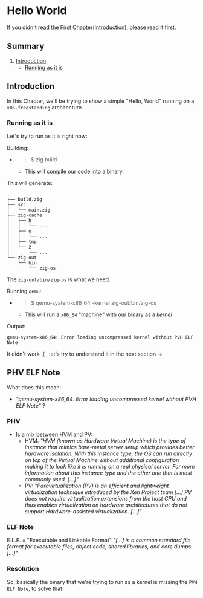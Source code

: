 # Hello World
If you didn't read the [First Chapter(Introduction)](./01_introduction.md), please read it first.

## Summary
1. [Introduction](#introduction)
    - [Running as it is](#running-as-it-is)
## Introduction
In this Chapter, we'll be trying to show a simple "Hello, World" running on a `x86-freestanding` architecture.

### Running as it is
Let's try to run as it is right now:

Building:
- > $ zig build
    - This will compile our code into a binary.

This will generate:
```shell
.
├── build.zig
├── src
│   └── main.zig
├── zig-cache
│   ├── h
│   │   └── ...
│   ├── o
│   │   └── ...
│   ├── tmp
│   └── z
│       └── ...
└── zig-out
    └── bin
        └── zig-os
```
The `zig-out/bin/zig-os` is what we need.

Running `qemu`:
- > $ qemu-system-x86_64 -kernel zig-out/bin/zig-os
    - This will run a `x86_64` "machine" with our binary as a _kernel_

Output: 
```shell
qemu-system-x86_64: Error loading uncompressed kernel without PVH ELF Note
```

It didn't work :( , let's try to understand it in the next section ->

## PHV ELF Note
What does this mean: 
- _"qemu-system-x86_64: Error loading uncompressed kernel without PVH ELF Note"_ ?

### PHV
- Is a mix between HVM and PV:
    - HVM: _"HVM (known as Hardware Virtual Machine) is the type of instance that mimics bare-metal server setup which provides better hardware isolation. With this instance type, the OS can run directly on top of the Virtual Machine without additional configuration making it to look like it is running on a real physical server. For more information about this instance type and the other one that is most commonly used, [...]"_
    - PV: _"Paravirtualization (PV) is an efficient and lightweight virtualization technique introduced by the Xen Project team [...] PV does not require virtualization extensions from the host CPU and thus enables virtualization on hardware architectures that do not support Hardware-assisted virtualization. [...]"_

### ELF Note
E.L.F. = "Executable and Linkable Format"
_"[...] is a common standard file format for executable files, object code, shared libraries, and core dumps. [...]"_

### Resolution
So, basically the binary that we're trying to run as a kernel is missing the `PVH ELF Note`, to solve that:
